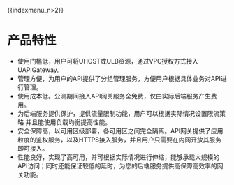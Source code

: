 {{indexmenu_n>2}}

# 产品特性

* 使用门槛低，用户可将UHOST或ULB资源，通过VPC授权方式接入UAPIGateway。 
* 管理方便，为用户的API提供了分组管理服务，方便用户根据具体业务对API进行管理。
* 使用成本低。公测期间接入API网关服务全免费，仅由实际后端服务产生费用。
* 为后端服务提供保护，提供流量限制功能，用户可以根据实际情况设置限流策略 并且能使用负载均衡提高性能。
* 安全保障高，以可用区级部署，各可用区之间完全隔离。API网关提供了应用粒度的鉴权服务，以及HTTPS接入服务，并且用户只需要在内网开放其服务即可接入。 
* 性能良好，实现了高可用，并可根据实际情况进行伸缩，能够承载大规模的API访问；同时还能保证较低的延时，为您的后端服务提供高保障高效率的网关功能。


